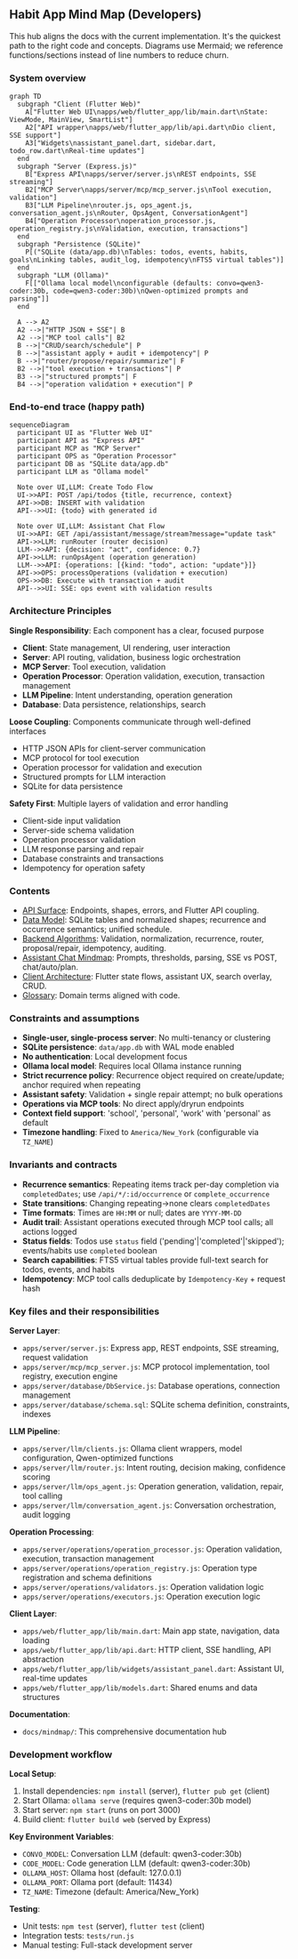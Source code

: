 ## Habit App Mind Map (Developers)

This hub aligns the docs with the current implementation. It's the quickest path to the right code and concepts. Diagrams use Mermaid; we reference functions/sections instead of line numbers to reduce churn.

### System overview

```mermaid
graph TD
  subgraph "Client (Flutter Web)"
    A["Flutter Web UI\napps/web/flutter_app/lib/main.dart\nState: ViewMode, MainView, SmartList"]
    A2["API wrapper\napps/web/flutter_app/lib/api.dart\nDio client, SSE support"]
    A3["Widgets\nassistant_panel.dart, sidebar.dart, todo_row.dart\nReal-time updates"]
  end
  subgraph "Server (Express.js)"
    B["Express API\napps/server/server.js\nREST endpoints, SSE streaming"]
    B2["MCP Server\napps/server/mcp/mcp_server.js\nTool execution, validation"]
    B3["LLM Pipeline\nrouter.js, ops_agent.js, conversation_agent.js\nRouter, OpsAgent, ConversationAgent"]
    B4["Operation Processor\noperation_processor.js, operation_registry.js\nValidation, execution, transactions"]
  end
  subgraph "Persistence (SQLite)"
    P[("SQLite (data/app.db)\nTables: todos, events, habits, goals\nLinking tables, audit_log, idempotency\nFTS5 virtual tables")]
  end
  subgraph "LLM (Ollama)"
    F[["Ollama local model\nconfigurable (defaults: convo=qwen3-coder:30b, code=qwen3-coder:30b)\nQwen-optimized prompts and parsing"]]
  end

  A --> A2
  A2 -->|"HTTP JSON + SSE"| B
  A2 -->|"MCP tool calls"| B2
  B -->|"CRUD/search/schedule"| P
  B -->|"assistant apply + audit + idempotency"| P
  B -->|"router/propose/repair/summarize"| F
  B2 -->|"tool execution + transactions"| P
  B3 -->|"structured prompts"| F
  B4 -->|"operation validation + execution"| P
```

### End-to-end trace (happy path)

```mermaid
sequenceDiagram
  participant UI as "Flutter Web UI"
  participant API as "Express API"
  participant MCP as "MCP Server"
  participant OPS as "Operation Processor"
  participant DB as "SQLite data/app.db"
  participant LLM as "Ollama model"

  Note over UI,LLM: Create Todo Flow
  UI->>API: POST /api/todos {title, recurrence, context}
  API->>DB: INSERT with validation
  API-->>UI: {todo} with generated id

  Note over UI,LLM: Assistant Chat Flow
  UI->>API: GET /api/assistant/message/stream?message="update task"
  API->>LLM: runRouter (router decision)
  LLM-->>API: {decision: "act", confidence: 0.7}
  API->>LLM: runOpsAgent (operation generation)
  LLM-->>API: {operations: [{kind: "todo", action: "update"}]}
  API->>OPS: processOperations (validation + execution)
  OPS->>DB: Execute with transaction + audit
  API-->>UI: SSE: ops event with validation results
```

### Architecture Principles

**Single Responsibility**: Each component has a clear, focused purpose
- **Client**: State management, UI rendering, user interaction
- **Server**: API routing, validation, business logic orchestration
- **MCP Server**: Tool execution, validation
- **Operation Processor**: Operation validation, execution, transaction management
- **LLM Pipeline**: Intent understanding, operation generation
- **Database**: Data persistence, relationships, search

**Loose Coupling**: Components communicate through well-defined interfaces
- HTTP JSON APIs for client-server communication
- MCP protocol for tool execution
- Operation processor for validation and execution
- Structured prompts for LLM interaction
- SQLite for data persistence

**Safety First**: Multiple layers of validation and error handling
- Client-side input validation
- Server-side schema validation
- Operation processor validation
- LLM response parsing and repair
- Database constraints and transactions
- Idempotency for operation safety

### Contents
- [API Surface](./api_surface.md): Endpoints, shapes, errors, and Flutter API coupling.
- [Data Model](./data_model.md): SQLite tables and normalized shapes; recurrence and occurrence semantics; unified schedule.
- [Backend Algorithms](./backend_algorithms.md): Validation, normalization, recurrence, router, proposal/repair, idempotency, auditing.
- [Assistant Chat Mindmap](./assistant_chat_mindmap.md): Prompts, thresholds, parsing, SSE vs POST, chat/auto/plan.
- [Client Architecture](./client_architecture.md): Flutter state flows, assistant UX, search overlay, CRUD.
- [Glossary](./glossary.md): Domain terms aligned with code.

### Constraints and assumptions
- **Single-user, single-process server**: No multi-tenancy or clustering
- **SQLite persistence**: `data/app.db` with WAL mode enabled
- **No authentication**: Local development focus
- **Ollama local model**: Requires local Ollama instance running
- **Strict recurrence policy**: Recurrence object required on create/update; anchor required when repeating
- **Assistant safety**: Validation + single repair attempt; no bulk operations
- **Operations via MCP tools**: No direct apply/dryrun endpoints
- **Context field support**: 'school', 'personal', 'work' with 'personal' as default
- **Timezone handling**: Fixed to `America/New_York` (configurable via `TZ_NAME`)

### Invariants and contracts
- **Recurrence semantics**: Repeating items track per-day completion via `completedDates`; use `/api/*/:id/occurrence` or `complete_occurrence`
- **State transitions**: Changing repeating→none clears `completedDates`
- **Time formats**: Times are `HH:MM` or null; dates are `YYYY-MM-DD`
- **Audit trail**: Assistant operations executed through MCP tool calls; all actions logged
- **Status fields**: Todos use `status` field ('pending'|'completed'|'skipped'); events/habits use `completed` boolean
- **Search capabilities**: FTS5 virtual tables provide full-text search for todos, events, and habits
- **Idempotency**: MCP tool calls deduplicate by `Idempotency-Key` + request hash

### Key files and their responsibilities

**Server Layer**:
- `apps/server/server.js`: Express app, REST endpoints, SSE streaming, request validation
- `apps/server/mcp/mcp_server.js`: MCP protocol implementation, tool registry, execution engine
- `apps/server/database/DbService.js`: Database operations, connection management
- `apps/server/database/schema.sql`: SQLite schema definition, constraints, indexes

**LLM Pipeline**:
- `apps/server/llm/clients.js`: Ollama client wrappers, model configuration, Qwen-optimized functions
- `apps/server/llm/router.js`: Intent routing, decision making, confidence scoring
- `apps/server/llm/ops_agent.js`: Operation generation, validation, repair, tool calling
- `apps/server/llm/conversation_agent.js`: Conversation orchestration, audit logging

**Operation Processing**:
- `apps/server/operations/operation_processor.js`: Operation validation, execution, transaction management
- `apps/server/operations/operation_registry.js`: Operation type registration and schema definitions
- `apps/server/operations/validators.js`: Operation validation logic
- `apps/server/operations/executors.js`: Operation execution logic

**Client Layer**:
- `apps/web/flutter_app/lib/main.dart`: Main app state, navigation, data loading
- `apps/web/flutter_app/lib/api.dart`: HTTP client, SSE handling, API abstraction
- `apps/web/flutter_app/lib/widgets/assistant_panel.dart`: Assistant UI, real-time updates
- `apps/web/flutter_app/lib/models.dart`: Shared enums and data structures

**Documentation**:
- `docs/mindmap/`: This comprehensive documentation hub

### Development workflow

**Local Setup**:
1. Install dependencies: `npm install` (server), `flutter pub get` (client)
2. Start Ollama: `ollama serve` (requires qwen3-coder:30b model)
3. Start server: `npm start` (runs on port 3000)
4. Build client: `flutter build web` (served by Express)

**Key Environment Variables**:
- `CONVO_MODEL`: Conversation LLM (default: qwen3-coder:30b)
- `CODE_MODEL`: Code generation LLM (default: qwen3-coder:30b)
- `OLLAMA_HOST`: Ollama host (default: 127.0.0.1)
- `OLLAMA_PORT`: Ollama port (default: 11434)
- `TZ_NAME`: Timezone (default: America/New_York)

**Testing**:
- Unit tests: `npm test` (server), `flutter test` (client)
- Integration tests: `tests/run.js`
- Manual testing: Full-stack development server


